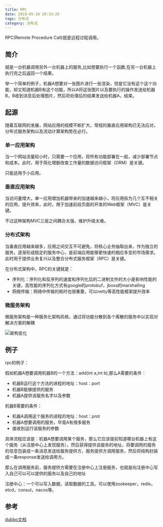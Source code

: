 ```yaml
---
title: RPC
date: 2019-05-26 20:33:25
tags: 分布式
category: 分布式
---
```



RPC(Remote Procedure Call)就是远程过程调用。  
<!--more-->
## 简介
就是一台机器调用另外一台机器上的服务,比如想要执行一个函数,在另一台机器上执行完之后返回一个结果。

举一个简单的例子，机器A想要对一张图片进行一些渲染，但是它没有这个这个功能，却又知道机器B有这个功能，所以A将这张图片以及要执行的操作发送给机器B，B收到消息后处理图片，然后将处理后的结果发送给机器A，结束。



## 起源

随着互联网的发展，网站应用的规模不断扩大，常规的垂直应用架构已无法应对，分布式服务架构以及流动计算架构势在必行。

### 单一应用架构
当一个网站流量较小时，只需要一个应用，将所有功能部署在一起，减少部署节点和成本。此时，用于简化增删改查工作量的数据访问框架（ORM）是关键。

只能适用于小应用。

### 垂直应用架构

当访问量增大，单一应用增加机器带来的加速越来越小，将应用拆为几个互不相关的应用，提升效率，此时，用于加速前段页面的开发的Web框架（MVC）是关键。

不过这种架构MVC三层之间耦合太强，维护升级太难。

### 分布式架构
当垂直应用越来越多，应用之间交互不可避免，将核心业务抽取出来，作为独立的服务，逐渐形成稳定的服务中心，是前端应用能够更快速的相应多变的市场需求。此时用于提供业务复兴以及整合分布式服务框架（RPC）是关键。

在分布式架构中，RPC的关键就是：　　　
- 序列化：序列化和反序列的速度和序列化后的二进制文件的大小是影响性能的关键，高性能的序列化方式有google的protobuf，jboss的marshalling
- 网络传输：网络中传输的耗时也很重要，可以netty等高性能框架提升效率


### 微服务架构

微服务架构是一种服务化架构风格，通过将功能分散到各个离散的服务中以实现对解决方案的解耦

![架构变化](/RPC/架构变化.jpg)


## 例子

rpc的例子：  

假如机器A想要调用机器B的一个方法：add(int a,int b),那么A需要的条件：
- 机器B运行这个方法的进程的地址：host：port
- 机器B能够提供的服务
- 机器A提供该服务名字以及参数

机器B需要的条件：
- 机器A调用这个服务的进程的地址：host：prot
- 机器A想要调用的服务，毕竟A有很多服务
- 接收到运行该服务的参数

具体流程应该是：机器A想要调用某个服务，那么它应该提前知道哪台机器上有这个服务（从注册中心上发现服务），然后获得提供该服务的地址，将要调用的服务的信息包装成一条消息发送给服务提供方，服务提供方调用服务，然后将结构封装成一条response发送给调用方。  

那么在调用服务前，服务提供方需要在注册中心上注册服务，也就是向注册中心写入自己可以可以提供的服务以及自己的地址

注册中心：一个可以写入数据，读取数据的工具。可以使用zookeeper，redis，etcd，consul，nacos等。

## 参考

[dubbo文档](http://dubbo.apache.org/zh-cn/docs/user/preface/background.html)
